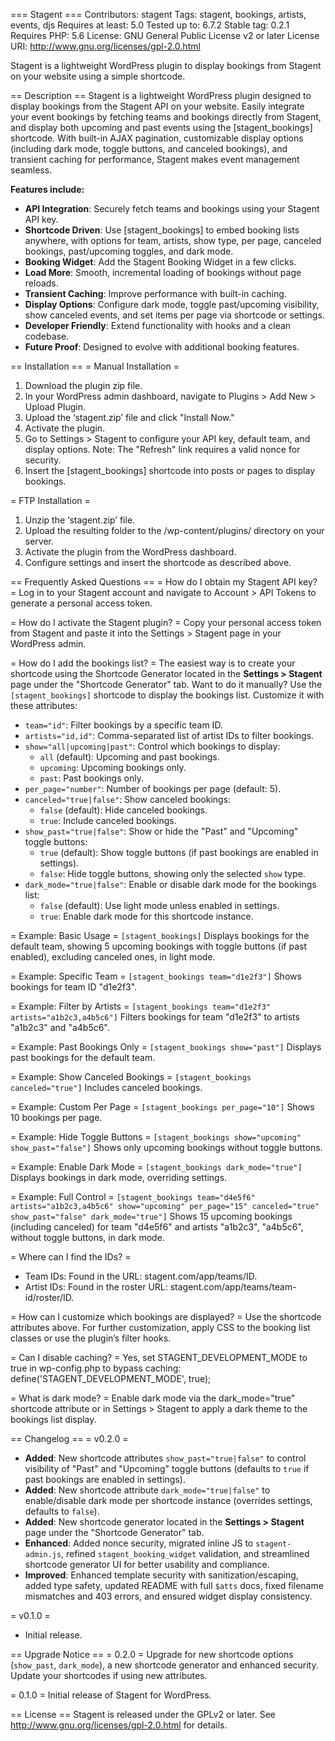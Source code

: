 === Stagent ===
Contributors: stagent
Tags: stagent, bookings, artists, events, djs
Requires at least: 5.0
Tested up to: 6.7.2
Stable tag: 0.2.1
Requires PHP: 5.6
License: GNU General Public License v2 or later
License URI: http://www.gnu.org/licenses/gpl-2.0.html

Stagent is a lightweight WordPress plugin to display bookings from Stagent on your website using a simple shortcode.

== Description ==
Stagent is a lightweight WordPress plugin designed to display bookings from the Stagent API on your website. Easily integrate your event bookings by fetching teams and bookings directly from Stagent, and display both upcoming and past events using the [stagent_bookings] shortcode. With built-in AJAX pagination, customizable display options (including dark mode, toggle buttons, and canceled bookings), and transient caching for performance, Stagent makes event management seamless.

**Features include:**
- **API Integration**: Securely fetch teams and bookings using your Stagent API key.
- **Shortcode Driven**: Use [stagent_bookings] to embed booking lists anywhere, with options for team, artists, show type, per page, canceled bookings, past/upcoming toggles, and dark mode.
- **Booking Widget**: Add the Stagent Booking Widget in a few clicks.
- **Load More**: Smooth, incremental loading of bookings without page reloads.
- **Transient Caching**: Improve performance with built-in caching.
- **Display Options**: Configure dark mode, toggle past/upcoming visibility, show canceled events, and set items per page via shortcode or settings.
- **Developer Friendly**: Extend functionality with hooks and a clean codebase.
- **Future Proof**: Designed to evolve with additional booking features.

== Installation ==
= Manual Installation =
1. Download the plugin zip file.
2. In your WordPress admin dashboard, navigate to Plugins > Add New > Upload Plugin.
3. Upload the ‘stagent.zip’ file and click "Install Now."
4. Activate the plugin.
5. Go to Settings > Stagent to configure your API key, default team, and display options. Note: The "Refresh" link requires a valid nonce for security.
6. Insert the [stagent_bookings] shortcode into posts or pages to display bookings.

= FTP Installation =
1. Unzip the ‘stagent.zip’ file.
2. Upload the resulting folder to the /wp-content/plugins/ directory on your server.
3. Activate the plugin from the WordPress dashboard.
4. Configure settings and insert the shortcode as described above.

== Frequently Asked Questions ==
= How do I obtain my Stagent API key? =
Log in to your Stagent account and navigate to Account > API Tokens to generate a personal access token.

= How do I activate the Stagent plugin? =
Copy your personal access token from Stagent and paste it into the Settings > Stagent page in your WordPress admin.

= How do I add the bookings list? =
The easiest way is to create your shortcode using the Shortcode Generator located in the **Settings > Stagent** page under the "Shortcode Generator" tab. Want to do it manually? Use the `[stagent_bookings]` shortcode to display the bookings list. Customize it with these attributes:
- `team="id"`: Filter bookings by a specific team ID.
- `artists="id,id"`: Comma-separated list of artist IDs to filter bookings.
- `show="all|upcoming|past"`: Control which bookings to display:
  - `all` (default): Upcoming and past bookings.
  - `upcoming`: Upcoming bookings only.
  - `past`: Past bookings only.
- `per_page="number"`: Number of bookings per page (default: 5).
- `canceled="true|false"`: Show canceled bookings:
  - `false` (default): Hide canceled bookings.
  - `true`: Include canceled bookings.
- `show_past="true|false"`: Show or hide the "Past" and "Upcoming" toggle buttons:
  - `true` (default): Show toggle buttons (if past bookings are enabled in settings).
  - `false`: Hide toggle buttons, showing only the selected `show` type.
- `dark_mode="true|false"`: Enable or disable dark mode for the bookings list:
  - `false` (default): Use light mode unless enabled in settings.
  - `true`: Enable dark mode for this shortcode instance.

= Example: Basic Usage =
`[stagent_bookings]`
Displays bookings for the default team, showing 5 upcoming bookings with toggle buttons (if past enabled), excluding canceled ones, in light mode.

= Example: Specific Team =
`[stagent_bookings team="d1e2f3"]`
Shows bookings for team ID "d1e2f3".

= Example: Filter by Artists =
`[stagent_bookings team="d1e2f3" artists="a1b2c3,a4b5c6"]`
Filters bookings for team "d1e2f3" to artists "a1b2c3" and "a4b5c6".

= Example: Past Bookings Only =
`[stagent_bookings show="past"]`
Displays past bookings for the default team.

= Example: Show Canceled Bookings =
`[stagent_bookings canceled="true"]`
Includes canceled bookings.

= Example: Custom Per Page =
`[stagent_bookings per_page="10"]`
Shows 10 bookings per page.

= Example: Hide Toggle Buttons =
`[stagent_bookings show="upcoming" show_past="false"]`
Shows only upcoming bookings without toggle buttons.

= Example: Enable Dark Mode =
`[stagent_bookings dark_mode="true"]`
Displays bookings in dark mode, overriding settings.

= Example: Full Control =
`[stagent_bookings team="d4e5f6" artists="a1b2c3,a4b5c6" show="upcoming" per_page="15" canceled="true" show_past="false" dark_mode="true"]`
Shows 15 upcoming bookings (including canceled) for team "d4e5f6" and artists "a1b2c3", "a4b5c6", without toggle buttons, in dark mode.

= Where can I find the IDs? =
- Team IDs: Found in the URL: stagent.com/app/teams/ID.
- Artist IDs: Found in the roster URL: stagent.com/app/teams/team-id/roster/ID.

= How can I customize which bookings are displayed? =
Use the shortcode attributes above. For further customization, apply CSS to the booking list classes or use the plugin’s filter hooks.

= Can I disable caching? =
Yes, set STAGENT_DEVELOPMENT_MODE to true in wp-config.php to bypass caching:
define('STAGENT_DEVELOPMENT_MODE', true);

= What is dark mode? =
Enable dark mode via the dark_mode="true" shortcode attribute or in Settings > Stagent to apply a dark theme to the bookings list display.

== Changelog ==
= v0.2.0 =
- **Added**: New shortcode attributes `show_past="true|false"` to control visibility of "Past" and "Upcoming" toggle buttons (defaults to `true` if past bookings are enabled in settings).
- **Added**: New shortcode attribute `dark_mode="true|false"` to enable/disable dark mode per shortcode instance (overrides settings, defaults to `false`).
- **Added**: New shortcode generator located in the **Settings > Stagent** page under the "Shortcode Generator" tab.
- **Enhanced**: Added nonce security, migrated inline JS to `stagent-admin.js`, refined `stagent_booking_widget` validation, and streamlined shortcode generator UI for better usability and compliance.
- **Improved**: Enhanced template security with sanitization/escaping, added type safety, updated README with full `$atts` docs, fixed filename mismatches and 403 errors, and ensured widget display consistency.

= v0.1.0 =
- Initial release.

== Upgrade Notice ==
= 0.2.0 =
Upgrade for new shortcode options (`show_past`, `dark_mode`), a new shortcode generator and enhanced security. Update your shortcodes if using new attributes.

= 0.1.0 =
Initial release of Stagent for WordPress.

== License ==
Stagent is released under the GPLv2 or later. See <http://www.gnu.org/licenses/gpl-2.0.html> for details.